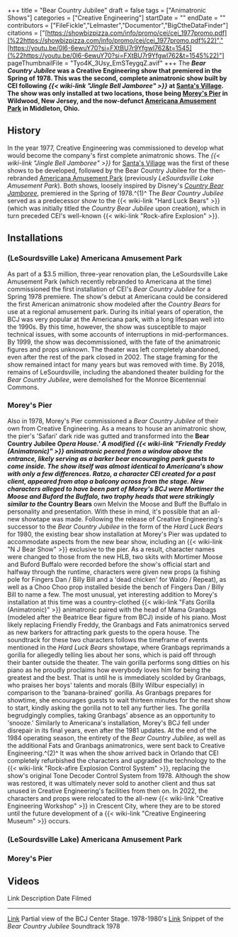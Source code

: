 +++
title = "Bear Country Jubilee"
draft = false
tags = ["Animatronic Shows"]
categories = ["Creative Engineering"]
startDate = ""
endDate = ""
contributors = ["FileFickle","Lelmaster","Documentor","BigCtheDataFinder"]
citations = ["[https://showbizpizza.com/info/promo/cei/cei_1977promo.pdf](%22https://showbizpizza.com/info/promo/cei/cei_1977promo.pdf%22)","[https://youtu.be/0l6-6ewuY70?si=FXtBU7r9Yfgwl762&t=1545](%22https://youtu.be/0l6-6ewuY70?si=FXtBU7r9Yfgwl762&t=1545%22)"]
pageThumbnailFile = "Tyo4K_3Usy_EmSTeygqZ.avif"
+++
The ***Bear Country Jubilee* was a Creative Engineering show that premiered in the Spring of 1978. This was the second, complete animatronic show built by CEI following *{{< wiki-link "Jingle Bell Jamboree" >}}* at [Santa's Village](https://en.wikipedia.org/wiki/Santa's_Village_(Jefferson,_New_Hampshire)). The show was only installed at two locations, those being [Morey's Pier](https://en.wikipedia.org/wiki/Morey%27s_Piers) in Wildwood, New Jersey, and the now-defunct [Americana Amusement Park](https://en.wikipedia.org/wiki/LeSourdsville_Lake_Amusement_Park) in Middleton, Ohio.**

## History

In the year 1977, Creative Engineering was commissioned to develop what would become the company's first complete animatronic shows. The *{{< wiki-link "Jingle Bell Jamboree" >}}* for [Santa's Village](https://en.wikipedia.org/wiki/Santa's_Village_(Jefferson,_New_Hampshire)) was the first of these shows to be developed, followed by the Bear Country Jubilee for the then-rebranded [Americana Amusement Park](https://en.wikipedia.org/wiki/LeSourdsville_Lake_Amusement_Park) (previously *LeSourdsville Lake Amusement Park*). Both shows, loosely inspired by Disney's *[Country Bear Jamboree](https://en.wikipedia.org/wiki/Country_Bear_Jamboree)*, premiered in the Spring of 1978.^(1)^
The *Bear Country Jubilee* served as a predecessor show to the {{< wiki-link "Hard Luck Bears" >}} (which was initially titled the *Country Bear Jubilee* upon creation), which in turn preceded CEI's well-known {{< wiki-link "Rock-afire Explosion" >}}.

## Installations

### (LeSourdsville Lake) Americana Amusement Park

As part of a $3.5 million, three-year renovation plan, the LeSourdsville Lake Amusement Park (which recently rebranded to Americana at the time) commissioned the first installation of CEI's *Bear Country Jubilee* for a Spring 1978 premiere. The show's debut at Americana could be considered the first American animatronic show modeled after the *Country Bears* for use at a regional amusement park. During its initial years of operation, the BCJ was very popular at the Americana park, with a long lifespan well into the 1990s. By this time, however, the show was susceptible to major technical issues, with some accounts of interruptions in mid-performances. By 1999, the show was decommissioned, with the fate of the animatronic figures and props unknown. The theater was left completely abandoned, even after the rest of the park closed in 2002. The stage framing for the show remained intact for many years but was removed with time. By 2018, remains of LeSourdsville, including the abandoned theater building for the *Bear Country Jubilee*, were demolished for the Monroe Bicentennial Commons.

### Morey's Pier

Also in 1978, Morey's Pier commissioned a *Bear Country Jubilee* of their own from Creative Engineering. As a means to house an animatronic show, the pier's 'Safari' dark ride was gutted and transformed into the **Bear Country Jubilee *Opera House.' A modified {{< wiki-link "Friendly Freddy (Animatronic)" >}} animatronic peered from a window above the entrance, likely serving as a barker bear encouraging park guests to come inside. The show itself was almost identical to Americana's show with only a few differences. Ratzo, a character CEI created for a past client, appeared from atop a balcony across from the stage. New characters alleged to have been part of Morey's BCJ were Mortimer the Moose and Buford the Buffalo, two trophy heads that were strikingly similar to the* Country Bears** own Melvin the Moose and Buff the Buffalo in personality and presentation. With these in mind, it's possible that an all-new showtape was made.
Following the release of Creative Engineering's successor to the *Bear Country Jubilee* in the form of the *Hard Luck Bears* for 1980, the existing bear show installation at Morey's Pier was updated to accommodate aspects from the new bear show, including an {{< wiki-link "N J Bear Show" >}} exclusive to the pier. As a result, character names were changed to those from the new HLB, two skits with Mortimer Moose and Buford Buffalo were recorded before the show's official start and halfway through the runtime, characters were given new props (a fishing pole for Fingers Dan / Billy Bill and a 'dead chicken' for Waldo / Repeat), as well as a Choo Choo prop installed beside the bench of Fingers Dan / Billy Bill to name a few.
The most unusual, yet interesting addition to Morey's installation at this time was a country-clothed {{< wiki-link "Fats Gorilla (Animatronic)" >}} animatronic paired with the head of Mama Granbags (modeled after the Beatrice Bear figure from BCJ) inside of his piano. Most likely replacing Friendly Freddy, the Granbags and Fats animatronics served as new barkers for attracting park guests to the opera house. The soundtrack for these two characters follows the timeframe of events mentioned in the *Hard Luck Bears* showtape, where Granbags reprimands a gorilla for allegedly telling lies about her sons, which is paid off through their banter outside the theater. The vain gorilla performs song ditties on his piano as he proudly proclaims how everybody loves him for being the greatest and the best. That is until he is immediately scolded by Granbags, who praises her boys' talents and morals (Billy Wilbur especially) in comparison to the 'banana-brained' gorilla. As Granbags prepares for showtime, she encourages guests to wait thirteen minutes for the next show to start, kindly asking the gorilla not to tell any further lies. The gorilla begrudgingly complies, taking Granbags' absence as an opportunity to 'snooze.'
Similarly to Americana's installation, Morey's BCJ fell under disrepair in its final years, even after the 1981 updates. At the end of the 1984 operating season, the entirety of the *Bear Country Jubilee*, as well as the additional Fats and Granbags animatronics, were sent back to Creative Engineering.^(2)^ It was when the show arrived back in Orlando that CEI completely refurbished the characters and upgraded the technology to the {{< wiki-link "Rock-afire Explosion Control System" >}}, replacing the show's original Tone Decoder Control System from 1978. Although the show was restored, it was ultimately never sold to another client and thus sat unused in Creative Engineering's facilities from then on. In 2022, the characters and props were relocated to the all-new {{< wiki-link "Creative Engineering Workshop" >}} in Crescent City, where they are to be stored until the future development of a {{< wiki-link "Creative Engineering Museum" >}} occurs.

### (LeSourdsville Lake) Americana Amusement Park

### Morey's Pier

## Videos

  Link                                                                    Description                                        Date Filmed
  ----------------------------------------------------------------------- -------------------------------------------------- --------------
  [Link](https://youtu.be/jLrFSQqeyWc?si=e8Jli4xah_ERufvK&t=108)          Partial view of the BCJ Center Stage.              1978-1980's
  [Link](https://archive.org/details/bear-country-jubilee-partial-show)   Snippet of the *Bear Country Jubilee* Soundtrack   1978
